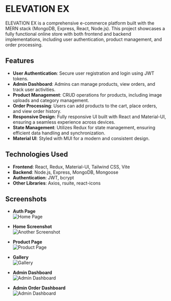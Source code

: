 # ELEVATION EX

ELEVATION EX is a comprehensive e-commerce platform built with the MERN stack (MongoDB, Express, React, Node.js). This project showcases a fully functional online store with both frontend and backend implementations, including user authentication, product management, and order processing.

## Features

- **User Authentication**: Secure user registration and login using JWT tokens.
- **Admin Dashboard**: Admins can manage products, view orders, and track user activities.
- **Product Management**: CRUD operations for products, including image uploads and category management.
- **Order Processing**: Users can add products to the cart, place orders, and view order history.
- **Responsive Design**: Fully responsive UI built with React and Material-UI, ensuring a seamless experience across devices.
- **State Management**: Utilizes Redux for state management, ensuring efficient data handling and synchronization.
- **Material UI**: Styled with MUI for a modern and consistent design.

## Technologies Used

- **Frontend**: React, Redux, Material-UI, Tailwind CSS, Vite
- **Backend**: Node.js, Express, MongoDB, Mongoose
- **Authentication**: JWT, bcrypt
- **Other Libraries**: Axios, rsuite, react-icons

## Screenshots

- **Auth Page**  
  ![Home Page](https://github.com/user-attachments/assets/07e24953-8f86-45d6-8842-8cfc423dc05c)

- **Home Screenshot**  
  ![Another Screenshot](https://github.com/user-attachments/assets/914a6d54-7b0f-4a5e-b5c4-2db96ba822f5)
  
- **Product Page**  
  ![Product Page](https://github.com/user-attachments/assets/01ea6135-6851-449f-9ed3-2a16ef5533c8)

- **Gallery**  
  ![Gallery](https://github.com/user-attachments/assets/21da63bb-09cf-4900-a2a7-c8a6f2120fc2)

- **Admin Dashboard**  
  ![Admin Dashboard](https://github.com/user-attachments/assets/35ad2d4d-c7f3-48ea-b155-46a67b896449)
  
- **Admin Order Dashboard**  
  ![Admin Dashboard](https://github.com/user-attachments/assets/4c441283-8112-4dfe-a967-8c85d70c3c04)

